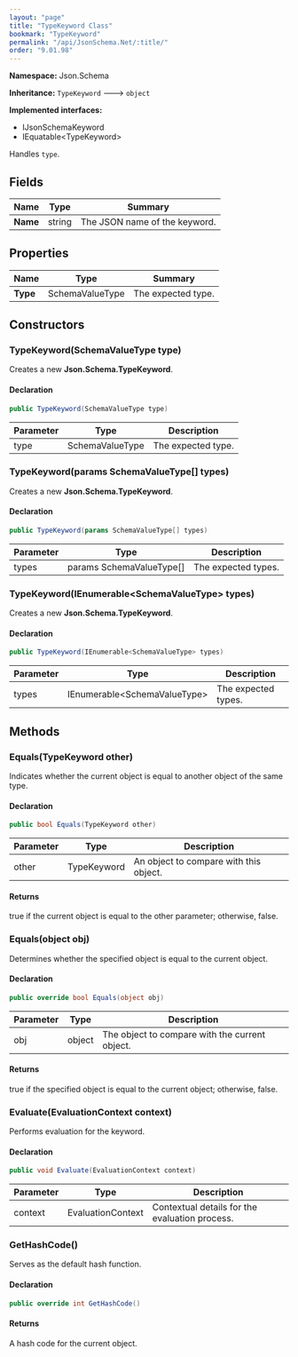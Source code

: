 ```yaml
---
layout: "page"
title: "TypeKeyword Class"
bookmark: "TypeKeyword"
permalink: "/api/JsonSchema.Net/:title/"
order: "9.01.98"
---
```

**Namespace:** Json.Schema

**Inheritance:**
`TypeKeyword`
 🡒 
`object`

**Implemented interfaces:**

- IJsonSchemaKeyword
- IEquatable\<TypeKeyword\>

Handles `type`.

## Fields

| Name | Type | Summary |
|---|---|---|
| **Name** | string | The JSON name of the keyword. |
## Properties

| Name | Type | Summary |
|---|---|---|
| **Type** | SchemaValueType | The expected type. |
## Constructors

### TypeKeyword(SchemaValueType type)

Creates a new **Json.Schema.TypeKeyword**.

#### Declaration

```c#
public TypeKeyword(SchemaValueType type)
```
| Parameter | Type | Description |
|---|---|---|
| type | SchemaValueType | The expected type. |

### TypeKeyword(params SchemaValueType[] types)

Creates a new **Json.Schema.TypeKeyword**.

#### Declaration

```c#
public TypeKeyword(params SchemaValueType[] types)
```
| Parameter | Type | Description |
|---|---|---|
| types | params SchemaValueType[] | The expected types. |

### TypeKeyword(IEnumerable\<SchemaValueType\> types)

Creates a new **Json.Schema.TypeKeyword**.

#### Declaration

```c#
public TypeKeyword(IEnumerable<SchemaValueType> types)
```
| Parameter | Type | Description |
|---|---|---|
| types | IEnumerable\<SchemaValueType\> | The expected types. |

## Methods

### Equals(TypeKeyword other)

Indicates whether the current object is equal to another object of the same type.

#### Declaration

```c#
public bool Equals(TypeKeyword other)
```
| Parameter | Type | Description |
|---|---|---|
| other | TypeKeyword | An object to compare with this object. |

#### Returns

true if the current object is equal to the <paramref name="other">other</paramref> parameter; otherwise, false.

### Equals(object obj)

Determines whether the specified object is equal to the current object.

#### Declaration

```c#
public override bool Equals(object obj)
```
| Parameter | Type | Description |
|---|---|---|
| obj | object | The object to compare with the current object. |

#### Returns

true if the specified object  is equal to the current object; otherwise, false.

### Evaluate(EvaluationContext context)

Performs evaluation for the keyword.

#### Declaration

```c#
public void Evaluate(EvaluationContext context)
```
| Parameter | Type | Description |
|---|---|---|
| context | EvaluationContext | Contextual details for the evaluation process. |

### GetHashCode()

Serves as the default hash function.

#### Declaration

```c#
public override int GetHashCode()
```

#### Returns

A hash code for the current object.

